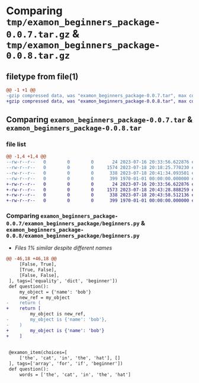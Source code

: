 # Comparing `tmp/examon_beginners_package-0.0.7.tar.gz` & `tmp/examon_beginners_package-0.0.8.tar.gz`

## filetype from file(1)

```diff
@@ -1 +1 @@
-gzip compressed data, was "examon_beginners_package-0.0.7.tar", max compression
+gzip compressed data, was "examon_beginners_package-0.0.8.tar", max compression
```

## Comparing `examon_beginners_package-0.0.7.tar` & `examon_beginners_package-0.0.8.tar`

### file list

```diff
@@ -1,4 +1,4 @@
--rw-r--r--   0        0        0       24 2023-07-16 20:33:56.622876 examon_beginners_package-0.0.7/examon_beginners_package/__init__.py
--rw-r--r--   0        0        0     1574 2023-07-18 20:18:25.770230 examon_beginners_package-0.0.7/examon_beginners_package/beginners.py
--rw-r--r--   0        0        0      338 2023-07-18 20:41:34.093501 examon_beginners_package-0.0.7/pyproject.toml
--rw-r--r--   0        0        0      399 1970-01-01 00:00:00.000000 examon_beginners_package-0.0.7/PKG-INFO
+-rw-r--r--   0        0        0       24 2023-07-16 20:33:56.622876 examon_beginners_package-0.0.8/examon_beginners_package/__init__.py
+-rw-r--r--   0        0        0     1573 2023-07-18 20:43:28.888259 examon_beginners_package-0.0.8/examon_beginners_package/beginners.py
+-rw-r--r--   0        0        0      338 2023-07-18 20:43:58.512136 examon_beginners_package-0.0.8/pyproject.toml
+-rw-r--r--   0        0        0      399 1970-01-01 00:00:00.000000 examon_beginners_package-0.0.8/PKG-INFO
```

### Comparing `examon_beginners_package-0.0.7/examon_beginners_package/beginners.py` & `examon_beginners_package-0.0.8/examon_beginners_package/beginners.py`

 * *Files 1% similar despite different names*

```diff
@@ -46,18 +46,18 @@
     [False, True],
     [True, False],
     [False, False],
 ], tags=['equality', 'dict', 'beginner'])
 def question():
     my_object = {'name': 'bob'}
     new_ref = my_object
-    return (
+    return [
         my_object is new_ref,
-        my_object is {'name': 'bob'},
-    )
+        my_object is {'name': 'bob'}
+    ]
 
 
 @examon_item(choices=[
     ['the', 'cat', 'in', 'the', 'hat'], []
 ], tags=['array', 'for', 'if', 'beginner'])
 def question():
     words = ['the', 'cat', 'in', 'the', 'hat']
```

